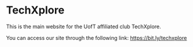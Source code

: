 # TechXplore
This is the main website for the UofT affiliated club TechXplore.

You can access our site through the following link: https://bit.ly/techxplore
